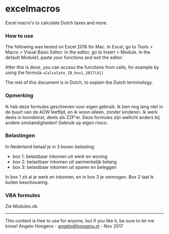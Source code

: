 # excelmacros
Excel macro's to calculate Dutch taxes and more.

### How to use

The following was tested on Excel 2016 for Mac.
In Excel, go to Tools > Macro > Visual Basic Editor. In the editor, go to Insert > Module. In the default Module1, paste your functions and exit the editor.

After this is done, you can access the functions from cells, for example by using the formula ``=Calculate_IB_box1_2017(A1)``

The rest of this document is in Dutch, to explain the Dutch terminology.

### Opmerking

Ik heb deze formules geschreven voor eigen gebruik. Ik ben nog lang niet in de buurt van de AOW leeftijd, en ik woon alleen, zonder kinderen. Ik werk deels in loondienst, deels als ZZP'er. Deze formules zijn wellicht anders bij andere omstandigheden! Gebruik op eigen risico.

### Belastingen
In Nederland betaal je in 3 boxen belasting:

- box 1: belastbaar inkomen uit werk en woning
- box 2: belastbaar inkomen uit aanmerkelijk belang
- box 3: belastbaar inkomen uit sparen en beleggen

In box 1 zit al je werk en inkomen, en in box 3 je vermogen. Box 2 laat ik buiten beschouwing.

### VBA formules

Zie Modules.vb.


---

This content is free to use for anyone, but if you like it, be sure to let me know! Angelo Hongens - angelo@hongens.nl - Nov 2017
